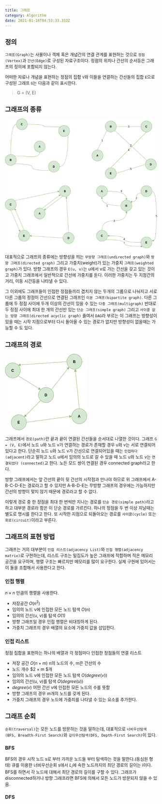 ```yaml
---
title: 그래프
category: Algorithm
date: 2021-01-16T04:53:33.333Z
---
```


## 정의

`그래프(Graph)`는 사물이나 객체 혹은 개념간의 연결 관계를 표현하는 것으로 `정점(Vertex)`과 `간선(Edge)`로 구성된 자료구조이다. 정점의 위치나 간선의 순서등은 그래프의 정의에 포함되지 않는다.

어떠한 자료나 개념을 표현하는 정점의 집합 `V`와 이들을 연결하는 간선들의 집합 `E`으로 구성된 그래프 `G`는 다음과 같이 표시한다.

> G = (V, E)

## 그래프의 종류

![방향성과 가중치가 있는 그래프](graph1.png)

대표적으로 그래프의 종류에는 방향성을 띄는 `무방향 그래프(undirected graph)`와 `방향 그래프(directed graph)` 그리고 가중치(weight)가 있는 가중치 `그래프(weighted graph)`가 있다. 방향 그래프의 경우 `E(u, v)`는 u에서 v로 가는 간선을 갖고 있는 것이고 가중치 그래프에서 일반적으로 간선에 가중치를 둔다. 이러한 가중치는 두 지점간의 거리, 이동 시간등을 나타낼 수 있다.

그 이외에도 그래프들이 인접한 정점들끼리 겹치지 않는 두개의 그룹으로 나눠지고 서로 다른 그룹의 정점이 간선으로 연결된 그래프인 `이분 그래프(bipartite graph)`. 다른 그룹에 두 정점 사이에 두개 이상의 간선이 있을 수 있는 `다중 그래프(multigraph)` 반대로 두 정점 사이에 최대 한 개의 간선만 있는 `단순 그래프(simple graph)` 그리고 `사이클 없는 방향 그래프(directed acyclic graph)` 줄여서 `DAG`라 부르는 이 그래프는 방향성이 있을 때는 시작 지점으로부터 다시 돌아올 수 있는 경로가 없지만 방향성이 없을때는 가능할 수 도 있다.

## 그래프의 경로

![방향 그래프](graph2.png)

그래프에서 `경로(path)`란 끝과 끝이 연결된 간선들을 순서대로 나열한 것이다. 
그래프 `G = (V, E)`에서 노드 u와 노드 v가 연결하는 경로가 존재할 경우 u와 v는 서로 연결되어 있다고 한다.
단순히 노드 u와 노드 v가 간선으로 연결되어있을 때는 `인접하다(adjacent)`라고 말하고 노드 u에서 임의의 노드로 갈 수 있을 때 노드 u와 노드 v는 `연결되었다 (connected)`고 한다. 노든 모드 쌍이 연결된 경우 connected graph라고 한다.

방향 그래프에서는 앞 간선의 끝이 뒷 간선의 시작점과 만나야 하므로 위 그래프에서 A-B-C-D-E는 경로라고 할 수 있지만 A-B-D-E는 무방향 그래프의 경우에는 가능하지만 간선의 방향이 맞지 않기 때문에 경로라고 할 수 없다.

이렇게 경로 중 한 정점을 최대 한 번씩만 지나는 경로를 `단순 경로(simple path)`라고 하고 대부분 경로라 함은 이 단순 경로를 가르킨다. 하나의 정점을 두 번 이상 지날때는 별도로 명시를 한다고 한다. 또 시작한 지점으로 되돌아오는 경로를 `사이클(cycle)` 또는 `회로(circuit)`이라고 부른다.

## 그래프의 표현 방법

그래프는 거의 대부분이 `인접 리스트(adjacency List)`와 `인접 행렬(adjacency matrix)`로 구현하는데, 리스트 구조는 밀집도가 높은 그래프에 적합하며 적은 메모리 공간을 요구하며, 행렬 구조는 빠르지만  메모리를 많이 요구한다. 실제 구현에 있어서는 이 둘을 조합해서 사용한다고 한다.

### 인접 행렬

$n×n$ 만큼의 행렬을 사용한다.

- 저장공간 $O(n^2)$
- 임의의 노드 v에 인접한 모든 노드 탐색 $O(n)$
- 임의의 간선(u, v)를 탐색 $O(1)$
- 방향 그래프일 경우 인접 행렬은 비대칭하게 된다.
- 가중치 그래프의 경우 배열의 요소에 가중치 값을 삽입한다.

### 인접 리스트

정점 집합을 표현하는 하나의 배열과 각 정점마다 인접한 정점들의 연결 리스트

- 저장 공간 $O(n+m)$ n의 노드의 수, m은 간선의 수
- 노드 개수 $2 × m $개
- 임의의 노드 v에 인접한 모든 노드 탐색 $O(degree(v))$
- 임의의 간선(u, v)를 탐색 $O(degree(u))$
- $degree(v)$ 어떤 간선 v에 인접한 모든 노드의 수를 뜻함
- 방향 그래프의 경우 m개의 노드를 갖게 된다.
- 가중치 그래프의 경우 노드에 가중치를 나타낼 수 있는 요소를 추가한다.

## 그래프 순회

`순회(traversal)`는 모든 노드를 방문하는 것을 말하는데, 대표적으로 `너비우선탐색(BFS, Breadth-First Search)`와 `깊이우선탐색(DFS, Depth-First Search)`이 있다.

### BFS

BFS의 경우 시작 노드 s로 부터 가까운 노드들 부터 탐색하는 것을 말한다.(동심원 형태)
큐를 이용한 너비우선순회
s에서 $L_i$에 속한 노드까지의 최단 경로의 길이는 i이다.
BFS를 하면서 각 노드에 대해서 최단 경로의 길이를 구할 수 있다.
그래프가 disconnected하거나 방향 그래프라면 BFS에 의해서 모든 노드가 방문되지 않을 수 있음.


### DFS